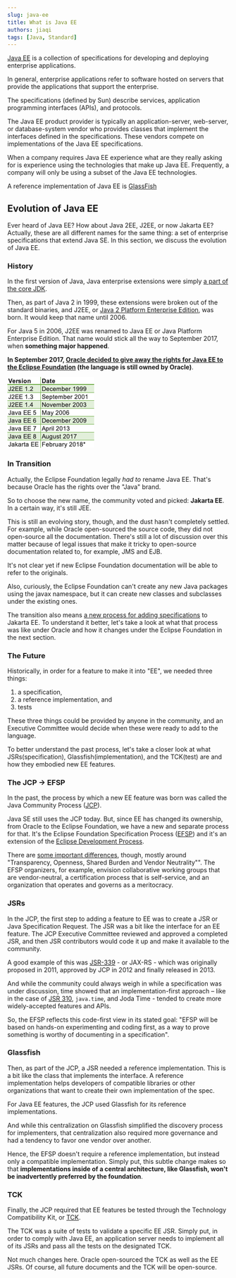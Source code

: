 ```yaml
---
slug: java-ee
title: What is Java EE
authors: jiaqi
tags: [Java, Standard]
---
```


[Java EE](https://www.oracle.com/java/technologies/java-ee-glance.html) is a collection of specifications for developing
and deploying enterprise applications.

In general, enterprise applications refer to software hosted on servers that provide the applications that support the
enterprise.

The specifications (defined by Sun) describe services, application programming interfaces (APIs), and protocols.

The Java EE product provider is typically an application-server, web-server, or database-system vendor who provides
classes that implement the interfaces defined in the specifications. These vendors compete on implementations of the
Java EE specifications.

When a company requires Java EE experience what are they really asking for is experience using the technologies that
make up Java EE. Frequently, a company will only be using a subset of the Java EE technologies.

A reference implementation of Java EE is [GlassFish](https://javaee.github.io/glassfish/documentation)

Evolution of Java EE
--------------------

Ever heard of Java EE? How about Java 2EE, J2EE, or now Jakarta EE? Actually, these are all different names for the same
thing: a set of enterprise specifications that extend Java SE. In this section, we discuss the evolution of Java EE.

### History

In the first version of Java, Java enterprise extensions were simply
[a part of the core JDK](http://titanium.cs.berkeley.edu/doc/java-langspec-1.0/).

Then, as part of Java 2 in 1999, these extensions were broken out of the standard binaries, and J2EE, or
[Java 2 Platform Enterprise Edition](https://www.oracle.com/java/technologies/appmodel.html), was born. It would keep
that name until 2006.

For Java 5 in 2006, J2EE was renamed to Java EE or Java Platform Enterprise Edition. That name would stick all the way
to September 2017, when **something major happened**.

**In September 2017,
[Oracle decided to give away the rights for Java EE to the Eclipse Foundation](https://www.redhat.com/en/blog/java-ee-moves-eclipse)
(the language is still owned by Oracle)**.

![Error loading java-evolution.png](java-evolution.png)

### In Transition

Actually, the Eclipse Foundation legally _had to_ rename Java EE. That's because Oracle has the rights over the "Java"
brand.

So to choose the new name, the community voted and picked: **Jakarta EE**. In a certain way, it's still JEE.

This is still an evolving story, though, and the dust hasn't completely settled. For example, while Oracle open-sourced
the source code, they did not open-source all the documentation. There's still a lot of discussion over this matter
because of legal issues that make it tricky to open-source documentation related to, for example, JMS and EJB.

It's not clear yet if new Eclipse Foundation documentation will be able to refer to the originals.

Also, curiously, the Eclipse Foundation can't create any new Java packages using the javax namespace, but it can create
new classes and subclasses under the existing ones.

The transition also means [a new process for adding specifications](https://www.eclipse.org/projects/efsp/) to Jakarta
EE. To understand it better, let's take a look at what that process was like under Oracle and how it changes under the
Eclipse Foundation in the next section.

### The Future

Historically, in order for a feature to make it into "EE", we needed three things:

1. a specification,
2. a reference implementation, and
3. tests

These three things could be provided by anyone in the community, and an Executive Committee would decide when these were
ready to add to the language.

To better understand the past process, let's take a closer look at what JSRs(specification), Glassfish(implementation),
and the TCK(test) are and how they embodied new EE features.

### The JCP -> EFSP

In the past, the process by which a new EE feature was born was called the Java Community Process
([JCP](https://jcp.org/en/home/index)).

Java SE still uses the JCP today. But, since EE has changed its ownership, from Oracle to the Eclipse Foundation, we
have a new and separate process for that. It's the Eclipse Foundation Specification Process
([EFSP](https://www.eclipse.org/projects/efsp/)) and it's an extension of the
[Eclipse Development Process](https://www.eclipse.org/projects/dev_process).

There are
[some important differences](https://blogs.eclipse.org/post/tanja-obradovic/how-eclipse-foundation-specification-process-efsp-different-java-community),
though, mostly around "Transparency, Openness, Shared Burden and Vendor Neutrality"". The EFSP organizers, for example,
envision collaborative working groups that are vendor-neutral, a certification process that is self-service, and an
organization that operates and governs as a meritocracy.

### JSRs

In the JCP, the first step to adding a feature to EE was to create a JSR or Java Specification Request. The JSR was a
bit like the interface for an EE feature. The JCP Executive Committee reviewed and approved a completed JSR, and then
JSR contributors would code it up and make it available to the community.

A good example of this was [JSR-339](https://jcp.org/en/jsr/detail?id=339)  - or JAX-RS - which was originally proposed
in 2011, approved by JCP in 2012 and finally released in 2013.

And while the community could always weigh in while a specification was under discussion, time showed that an
implementation-first approach – like in the case of [JSR 310](https://jcp.org/en/jsr/detail?id=310), `java.time`, and
Joda Time - tended to create more widely-accepted features and APIs.

So, the EFSP reflects this code-first view in its stated goal: "EFSP will be based on hands-on experimenting and coding
first, as a way to prove something is worthy of documenting in a specification".

### Glassfish

Then, as part of the JCP, a JSR needed a reference implementation. This is a bit like the class that implements the
interface. A reference implementation helps developers of compatible libraries or other organizations that want to
create their own implementation of the spec.

For Java EE features, the JCP used Glassfish for its reference implementations.

And while this centralization on Glassfish simplified the discovery process for implementers, that centralization also
required more governance and had a tendency to favor one vendor over another.

Hence, the EFSP doesn't require a reference implementation, but instead only a compatible implementation. Simply put,
this subtle change makes so that **implementations inside of a central architecture, like Glassfish, won't be
inadvertently preferred by the foundation**.

### TCK

Finally, the JCP required that EE features be tested through the Technology Compatibility Kit, or
[TCK](https://projects.eclipse.org/projects/ee4j.jakartaee-tck).

The TCK was a suite of tests to validate a specific EE JSR. Simply put, in order to comply with Java EE, an application
server needs to implement all of its JSRs and pass all the tests on the designated TCK.

Not much changes here. Oracle open-sourced the TCK as well as the EE JSRs. Of course, all future documents and the TCK
will be open-source.
